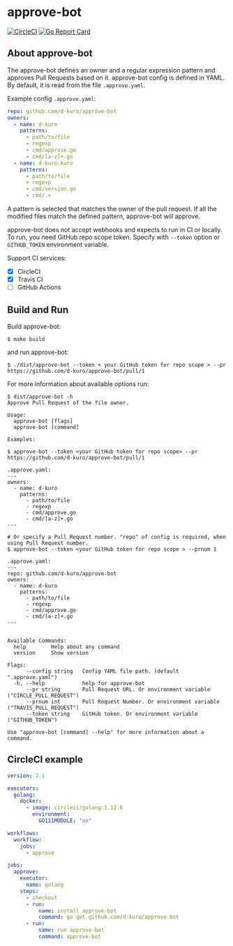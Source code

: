 # approve-bot

[![CircleCI](https://circleci.com/gh/d-kuro/approve-bot.svg?style=svg)](https://circleci.com/gh/d-kuro/approve-bot) [![Go Report Card](https://goreportcard.com/badge/github.com/d-kuro/approve-bot)](https://goreportcard.com/report/github.com/d-kuro/approve-bot)

## About approve-bot

The approve-bot defines an owner and a regular expression pattern and approves Pull Requests based on it.
approve-bot config is defined in YAML. By default, it is read from the file `.approve.yaml`.

Example config `.approve.yaml`:

```yaml
repo: github.com/d-kuro/approve-bot
owners:
  - name: d-kuro
    patterns:
      - path/to/file
      - regexp
      - cmd/approve.go
      - cmd/[a-z]+.go
  - name: d-kuro-kuro
    patterns:
      - path/to/file
      - regexp
      - cmd/version.go
      - cmd/.+
```

A pattern is selected that matches the owner of the pull request.
If all the modified files match the defined pattern, approve-bot will approve.

approve-bot does not accept webhooks and expects to run in CI or locally.
To run, you need GitHub repo scope token. Specify with `--token` option or `GITHUB_TOKEN` environment variable.

Support CI services:

* [x] CircleCI
* [x] Travis CI
* [ ] GitHub Actions

## Build and Run

Build approve-bot:

```shell
$ make build
```

and run approve-bot:

```shell
$ ./dist/approve-bot --token < your GitHub token for repo scope > --pr https://github.com/d-kuro/approve-bot/pull/1
```

For more information about available options run:

```shell
$ dist/approve-bot -h
Approve Pull Request of the file owner.

Usage:
  approve-bot [flags]
  approve-bot [command]

Examples:

$ approve-bot --token <your GitHub token for repo scope> --pr https://github.com/d-kuro/approve-bot/pull/1

.approve.yaml:
---
owners:
  - name: d-kuro
    patterns:
      - path/to/file
      - regexp
      - cmd/approve.go
      - cmd/[a-z]+.go
---

# Or specify a Pull Request number. "repo" of config is required, when using Pull Request number.
$ approve-bot --token <your GitHub token for repo scope > --prnum 1

.approve.yaml:
---
repo: github.com/d-kuro/approve-bot
owners:
  - name: d-kuro
    patterns:
      - path/to/file
      - regexp
      - cmd/approve.go
      - cmd/[a-z]+.go
---


Available Commands:
  help        Help about any command
  version     Show version

Flags:
      --config string   Config YAML file path. (default ".approve.yaml")
  -h, --help            help for approve-bot
      --pr string       Pull Request URL. Or environment variable ("CIRCLE_PULL_REQUEST")
      --prnum int       Pull Request Number. Or environment variable ("TRAVIS_PULL_REQUEST")
      --token string    GitHub token. Or environment variable ("GITHUB_TOKEN")

Use "approve-bot [command] --help" for more information about a command.
```

## CircleCI example

```yaml
version: 2.1

executors:
  golang:
    docker:
      - image: circleci/golang:1.12.6
        environment:
          GO111MODULE: "on"

workflows:
  workflow:
    jobs:
      - approve

jobs:
  approve:
    executor:
      name: golang
    steps:
      - checkout
      - run:
          name: install approve-bot
          command: go get github.com/d-kuro/approve-bot
      - run:
          name: run approve-bot
          command: approve-bot
```
